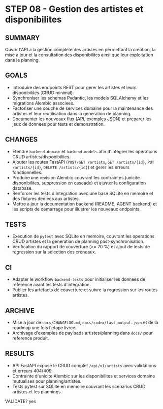 # STEP 08 - Gestion des artistes et disponibilites

## SUMMARY
Ouvrir l'API a la gestion complete des artistes en permettant la creation, la mise a jour et la consultation des disponibilites ainsi que leur exploitation dans le planning.

## GOALS
- Introduire des endpoints REST pour gerer les artistes et leurs disponibilites (CRUD minimal).
- Synchroniser les schemas Pydantic, les models SQLAlchemy et les migrations Alembic associees.
- Factoriser une couche de services domaine pour la maintenance des artistes et leur reutilisation dans la generation de planning.
- Documenter les nouveaux flux (API, exemples JSON) et preparer les jeux de donnees pour tests et demonstration.

## CHANGES
- Etendre `backend.domain` et `backend.models` afin d'integrer les operations CRUD artistes/disponibilites.
- Ajouter les routes FastAPI (`POST/GET /artists`, `GET /artists/{id}`, `PUT /artists/{id}`, `DELETE /artists/{id}`) et gerer les erreurs fonctionnelles.
- Produire une revision Alembic couvrant les contraintes (unicite disponibilites, suppression en cascade) et ajuster la configuration database.
- Renforcer les tests d'integration avec une base SQLite en memoire et des fixtures dediees aux artistes.
- Mettre a jour la documentation backend (README, AGENT backend) et les scripts de demarrage pour illustrer les nouveaux endpoints.

## TESTS
- Execution de `pytest` avec SQLite en memoire, couvrant les operations CRUD artistes et la generation de planning post-synchronisation.
- Verification du rapport de couverture (>= 70 %) et ajout de tests de regression sur la selection des creneaux.

## CI
- Adapter le workflow `backend-tests` pour initialiser les donnees de reference avant les tests d'integration.
- Publier les artefacts de couverture et suivre la regression sur les routes artistes.

## ARCHIVE
- Mise a jour de `docs/CHANGELOG.md`, `docs/codex/last_output.json` et de la roadmap une fois l'etape livree.
- Archivage d'exemples de payloads artistes/planning dans `docs/` pour reference produit.

## RESULTS
- API FastAPI expose le CRUD complet `/api/v1/artists` avec validations et erreurs 404/409.
- Contrainte d'unicite Alembic sur les disponibilites et services domaine mutualises pour planning/artistes.
- Tests pytest sur SQLite en memoire couvrant les scenarios CRUD artistes et les plannings.

VALIDATE? yes
